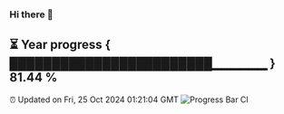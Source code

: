 ### Hi there 👋
⏳ Year progress { ████████████████████████▁▁▁▁▁▁ } 81.44 %
---
⏰ Updated on Fri, 25 Oct 2024 01:21:04 GMT
![Progress Bar CI](https://github.com/liununu/liununu/workflows/Progress%20Bar%20CI/badge.svg)
